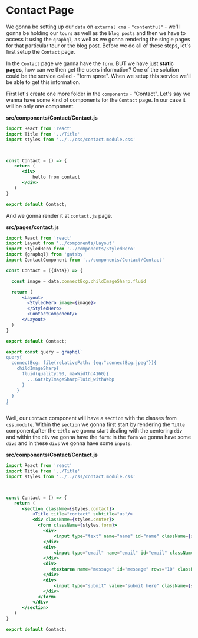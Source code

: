 # Contact Page

We gonna be setting up our `data` on `external cms` - `"contentful"` - we'll gonna be holding our `tours` as well as the `blog posts` and then we have to access it using the `qraphql`, as well as we gonna rendering the single pages for that particular tour or the blog post. Before we do all of these steps, let's first setup the `Contact` page. 

In the `Contact` page we ganna have the `form`. BUT we have just **static pages**, how can we then get the users information? One of the solution could be the service called - "form spree". When we setup this service we'll be able to get this information. 

First let's create one more folder in the `components` - "Contact". Let's say we wanna have some kind of components for the `Contact` page. In our case it will be only one component. 

**src/components/Contact/Contact.js**

```jsx
import React from 'react'
import Title from '../Title'
import styles from '../../css/contact.module.css'



const Contact = () => {
   return (
      <div>
          hello from contact
      </div>
   )
}

export default Contact;
```

And we gonna render it at `contact.js` page. 

**src/pages/contact.js**

```jsx
import React from 'react'
import Layout from '../components/Layout'
import StyledHero from '../components/StyledHero'
import {graphql} from 'gatsby'
import ContactComponent from '../components/Contact/Contact'

const Contact = ({data}) => {

  const image = data.connectBcg.childImageSharp.fluid

  return (
      <Layout>
        <StyledHero image={image}>
        </StyledHero>
        <ContactComponent/>
      </Layout>
  )
}

export default Contact;

export const query = graphql`
query{
  connectBcg: file(relativePath: {eq:"connectBcg.jpeg"}){
    childImageSharp{
      fluid(quality:90, maxWidth:4160){
        ...GatsbyImageSharpFluid_withWebp
      }
    }
  }
}
`
```

Well, our `Contact` component will have a `section` with the classes from `css.module`. Within the `section` we gonna first start by rendering the `Title` component,after the `title` we gonna start dealing with the centering `div` and within the `div` we gonna have the `form`: in the `form` we gonna have some `divs` and in these `divs` we gonna have some `inputs`.

**src/components/Contact/Contact.js**

```jsx
import React from 'react'
import Title from '../Title'
import styles from '../../css/contact.module.css'



const Contact = () => {
   return (
      <section classNme={styles.contact}>
          <Title title="contact" subtitle="us"/>
          <div className={styles.center}>
            <form className={styles.form}>
              <div>
                  <input type="text" name="name" id="name" className={styles.formControl} placeholder="ana mo"/>
              </div>
              <div>
                  <input type="email" name="email" id="email" className={styles.formControl} placeholder="email@email.com"/>
              </div>
              <div>
                 <textarea name="message" id="message" rows="10" className={styles.formControl} placeholder="hello there"/>
              </div>
              <div>
                  <input type="submit" value="submit here" className={styles.submit}/>
              </div>
            </form>
          </div>
      </section>
   )
}

export default Contact;
```

